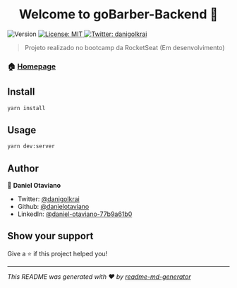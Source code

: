 <h1 align="center">Welcome to goBarber-Backend 👋</h1>
<p>
  <img alt="Version" src="https://img.shields.io/badge/version-1.0.0-blue.svg?cacheSeconds=2592000" />
  <a href="#" target="_blank">
    <img alt="License: MIT" src="https://img.shields.io/badge/License-MIT-yellow.svg" />
  </a>
  <a href="https://twitter.com/danigolkrai" target="_blank">
    <img alt="Twitter: danigolkrai" src="https://img.shields.io/twitter/follow/danigolkrai.svg?style=social" />
  </a>
</p>

> Projeto realizado no bootcamp da RocketSeat (Em desenvolvimento)

### 🏠 [Homepage](https://github.com/danielotaviano/GoBarber-Backend)

## Install

```sh
yarn install
```

## Usage

```sh
yarn dev:server
```

## Author

👤 **Daniel Otaviano**

* Twitter: [@danigolkrai](https://twitter.com/danigolkrai)
* Github: [@danielotaviano](https://github.com/danielotaviano)
* LinkedIn: [@daniel-otaviano-77b9a61b0](https://linkedin.com/in/daniel-otaviano-77b9a61b0)

## Show your support

Give a ⭐️ if this project helped you!

***
_This README was generated with ❤️ by [readme-md-generator](https://github.com/kefranabg/readme-md-generator)_